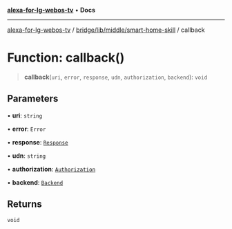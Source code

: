 [**alexa-for-lg-webos-tv**](../../../../../README.md) • **Docs**

***

[alexa-for-lg-webos-tv](../../../../../modules.md) / [bridge/lib/middle/smart-home-skill](../README.md) / callback

# Function: callback()

> **callback**(`uri`, `error`, `response`, `udn`, `authorization`, `backend`): `void`

## Parameters

• **uri**: `string`

• **error**: `Error`

• **response**: [`Response`](../../../../types/lgtv2/namespaces/export=/interfaces/Response.md)

• **udn**: `string`

• **authorization**: [`Authorization`](../../authorization/classes/Authorization.md)

• **backend**: [`Backend`](../../../backend/classes/Backend.md)

## Returns

`void`
